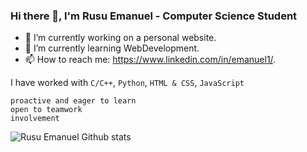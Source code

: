 ### Hi there 👋, I'm Rusu Emanuel - Computer Science Student

- 🔭 I’m currently working on a personal website.
- 🌱 I’m currently learning WebDevelopment.
- 📫 How to reach me: https://www.linkedin.com/in/emanuel1/.

I have worked with ```C/C++```, ```Python```, ```HTML & CSS```, ```JavaScript```

```proactive and eager to learn```<br />
``` open to teamwork ```<br />
``` involvement ```  


![Rusu Emanuel Github stats](https://github-readme-stats.vercel.app/api?username=Emanuel181&theme=highcontrast&show_icons=true&count_private=true)

